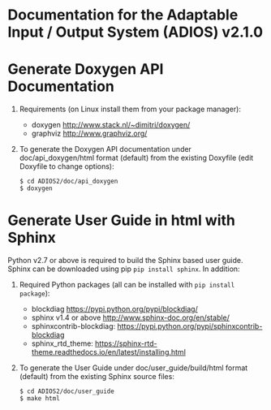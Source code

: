 # Documentation for the Adaptable Input / Output System (ADIOS) v2.1.0

# Generate Doxygen API Documentation

1. Requirements (on Linux install them from your package manager):
	* doxygen http://www.stack.nl/~dimitri/doxygen/
	* graphviz http://www.graphviz.org/
	
2. To generate the Doxygen API documentation under doc/api_doxygen/html format (default) from the existing Doxyfile (edit Doxyfile to change options):
	
	```
	$ cd ADIOS2/doc/api_doxygen 
	$ doxygen
	``` 

# Generate User Guide in html with Sphinx

Python v2.7 or above is required to build the Sphinx based user guide. Sphinx can be downloaded using pip `pip install sphinx`. In addition:

1. Required Python packages (all can be installed with `pip install package`):
	* blockdiag https://pypi.python.org/pypi/blockdiag/
	* sphinx v1.4 or above http://www.sphinx-doc.org/en/stable/
	* sphinxcontrib-blockdiag: https://pypi.python.org/pypi/sphinxcontrib-blockdiag
	* sphinx_rtd_theme: https://sphinx-rtd-theme.readthedocs.io/en/latest/installing.html
	
2. To generate the User Guide under doc/user_guide/build/html format (default) from the existing Sphinx source files:
	
	```
	$ cd ADIOS2/doc/user_guide 
	$ make html
	```
